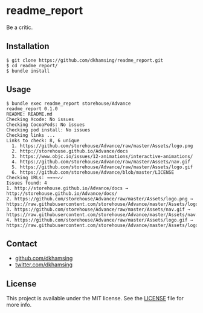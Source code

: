 # readme_report

Be a critic.

## Installation

```shell
$ git clone https://github.com/dkhamsing/readme_report.git
$ cd readme_report/
$ bundle install
```

## Usage

```shell
$ bundle exec readme_report storehouse/Advance
readme_report 0.1.0
README: README.md
Checking Xcode: No issues
Checking CocoaPods: No issues
Checking pod install: No issues
Checking links ...
Links to check: 8, 6 unique
  1. https://github.com/storehouse/Advance/raw/master/Assets/logo.png
  2. http://storehouse.github.io/Advance/docs
  3. https://www.objc.io/issues/12-animations/interactive-animations/
  4. https://github.com/storehouse/Advance/raw/master/Assets/nav.gif
  5. https://github.com/storehouse/Advance/raw/master/Assets/logo.gif
  6. https://github.com/storehouse/Advance/blob/master/LICENSE
Checking URLs: →→→→✓✓
Issues found: 4
1. http://storehouse.github.io/Advance/docs → http://storehouse.github.io/Advance/docs/
2. https://github.com/storehouse/Advance/raw/master/Assets/logo.png → https://raw.githubusercontent.com/storehouse/Advance/master/Assets/logo.png
3. https://github.com/storehouse/Advance/raw/master/Assets/nav.gif → https://raw.githubusercontent.com/storehouse/Advance/master/Assets/nav.gif
4. https://github.com/storehouse/Advance/raw/master/Assets/logo.gif → https://raw.githubusercontent.com/storehouse/Advance/master/Assets/logo.gif
```

## Contact

- [github.com/dkhamsing](https://github.com/dkhamsing)
- [twitter.com/dkhamsing](https://twitter.com/dkhamsing)

## License

This project is available under the MIT license. See the [LICENSE](LICENSE) file for more info.

